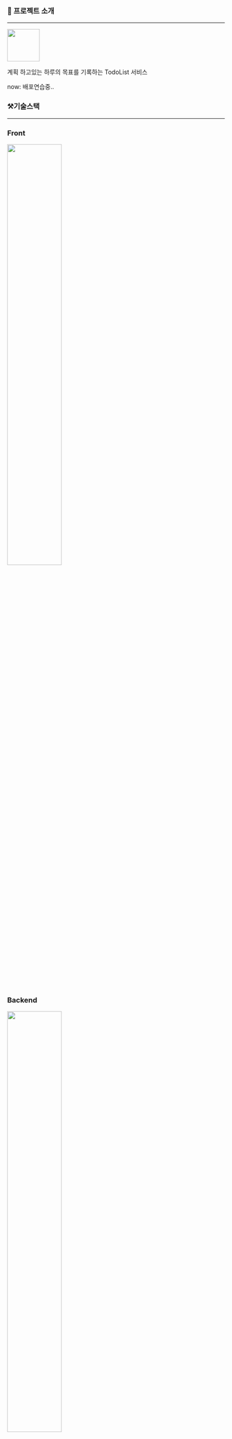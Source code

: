 ### 📌 프로젝트 소개

---

<img src="https://github.com/SangWoon123/Todo/assets/100204926/8655ff6e-1cd8-435e-87d0-3aa3e41e660a" width="75" height="75">

계획 하고있는 하루의 목표를 기록하는 TodoList 서비스

now: 배포연습중..

### ⚒️기술스택

---

### Front
<img src="https://github.com/SangWoon123/Todo/assets/100204926/6b12d8a4-4d67-4fd2-84db-b1269cdd2e27" width="50%" height="50%" />

### Backend
<img src="https://github.com/SangWoon123/Todo/assets/100204926/c3936c96-fa90-4de3-b1f5-2e82e322ce56" width="50%" height="50%" />

### Infra
<img src="https://github.com/SangWoon123/Todo/assets/100204926/19072fec-51af-4194-938c-5cb079226fd5" width="50%" height="50%" />

### UI (디자인)

---

![MyTodo UI](https://github.com/SangWoon123/Todo/assets/100204926/e0acc37f-fd4c-461e-a080-4d146106fb8d)

### 📌 구현기능

---

-   로그인
    -   OAuth (카카오, 네이버)
-   Todo CRUD
    -   Todo 작성, 삭제
    -   Todo 상세 작성, 수정, 삭제
-   Todo History 및 셀프 피드백
    -   이전날들의 작성한 Todo기록
    -   피드백

### ⚒️ ERD

---

<img width="169" alt="ERD" src="https://github.com/SangWoon123/Todo/assets/100204926/441c2766-e93e-40a8-a519-612d3a524c20">

### ⚒️ 아키텍처

---

![MyTodo배포](https://github.com/SangWoon123/Todo/assets/100204926/04c9eddc-9801-49ee-833c-b0f07bd353b2)


-   백엔드 배포만 따로진행

### 📺 Demo

---


|                    로그인 (로그인O)                   |                    CRUD (로그인X)                    |                          히스토리 및 셀프 피드백                         |
| :----------------------------------------------------------: | :----------------------------------------------------------: | :----------------------------------------------------------: |
| <img src="https://github.com/SangWoon123/Todo/assets/100204926/2f6a6045-c02d-42c7-89f4-9c1f1f51d128" alt="로그인" width=80%> | <img src="https://github.com/SangWoon123/Todo/assets/100204926/f4207687-073a-46e8-8f43-c26e97dbf913" alt="Todo CRUD" width=80%> | <img src="https://github.com/SangWoon123/Todo/assets/100204926/fd954640-651a-430a-a908-6e1c80f78e1f" alt="히스토리 및 셀프피드백" width=80%> |


### 기록
- 개발중 OAuth2.0의 동작과정을 쉽게 이해하지못해 시퀀스다이어그램으로 과정을 도식화하여 추후 유지보수 또는 새로운 프로젝트에 적용하기위해 기록
<img width="545" alt="image" src="https://github.com/SangWoon123/Todo/assets/100204926/7ef39798-8fa6-4b6f-985c-216dd7bd8017">

